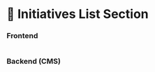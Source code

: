 # 📎 Initiatives List Section

  ### **Frontend**

<figure><img src="../../.gitbook/assets/initiative-list-section.png" alt=""><figcaption></figcaption></figure>


### Backend (CMS)

<figure><img src="../../.gitbook/assets/initiative-list-section-cms.png" alt=""><figcaption></figcaption></figure>
